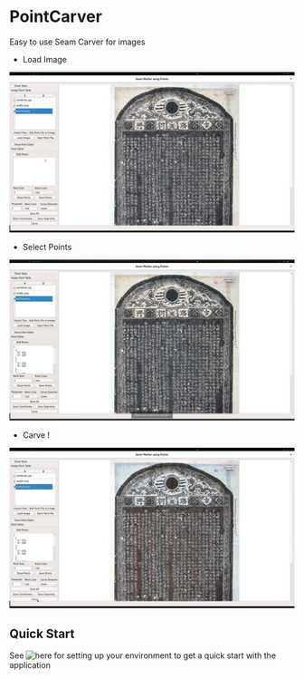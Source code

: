 # PointCarver
Easy to use Seam Carver for images

- Load Image

![Image Loaded](docs/carverLoadImage.png?raw=true "loaded image")

- Select Points

![Image Points Selected](docs/carverSelectPoints.png?raw=true "points selected image")

- Carve !

![Image Carve](docs/carverCarve.png?raw=true "carved image")

## Quick Start

See ![here](docs/quickStart.rst "quick start") for setting up your environment
to get a quick start with the application
